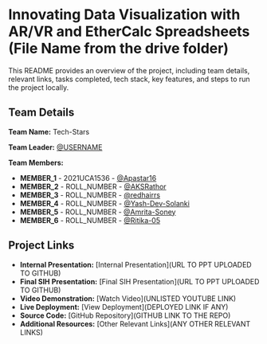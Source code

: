 # Innovating Data Visualization with AR/VR and EtherCalc Spreadsheets (File Name from the drive folder)

This README provides an overview of the project, including team details, relevant links, tasks completed, tech stack, key features, and steps to run the project locally.

## Team Details

**Team Name:** Tech-Stars

**Team Leader:** [@USERNAME](https://github.com/Apastar16)

**Team Members:**

- **MEMBER_1** - 2021UCA1536 - [@Apastar16](https://github.com/Apastar16)
- **MEMBER_2** - ROLL_NUMBER - [@AKSRathor](https://github.com/AKSRathor)
- **MEMBER_3** - ROLL_NUMBER - [@redhairrs](https://github.com/redhairrs)
- **MEMBER_4** - ROLL_NUMBER - [@Yash-Dev-Solanki](https://github.com/Yash-Dev-Solanki)
- **MEMBER_5** - ROLL_NUMBER - [@Amrita-Soney](https://github.com/Amrita-Soney)
- **MEMBER_6** - ROLL_NUMBER - [@Ritika-05](https://github.com/Ritika-05)

## Project Links

- **Internal Presentation:** [Internal Presentation](URL TO PPT UPLOADED TO GITHUB)
- **Final SIH Presentation:** [Final SIH Presentation](URL TO PPT UPLOADED TO GITHUB)
- **Video Demonstration:** [Watch Video](UNLISTED YOUTUBE LINK)
- **Live Deployment:** [View Deployment](DEPLOYED LINK IF ANY)
- **Source Code:** [GitHub Repository](GITHUB LINK TO THE REPO)
- **Additional Resources:** [Other Relevant Links](ANY OTHER RELEVANT LINKS)
